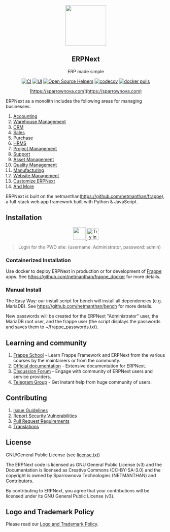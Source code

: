 <div align="center">
    <a href="https://sparrownova.com">
        <img src="https://raw.githubusercontent.com/frappe/erpnext/develop/erpnext/public/images/erpnext-logo.png" height="128">
    </a>
    <h2>ERPNext</h2>
    <p align="center">
        <p>ERP made simple</p>
    </p>

[![CI](https://github.com/netmanthan/erpnext/actions/workflows/server-tests.yml/badge.svg?branch=develop)](https://github.com/netmanthan/erpnext/actions/workflows/server-tests.yml)
[![UI](https://github.com/netmanthan/erpnext_ui_tests/actions/workflows/ui-tests.yml/badge.svg?branch=develop&event=schedule)](https://github.com/netmanthan/erpnext_ui_tests/actions/workflows/ui-tests.yml)
[![Open Source Helpers](https://www.codetriage.com/frappe/erpnext/badges/users.svg)](https://www.codetriage.com/frappe/erpnext)
[![codecov](https://codecov.io/gh/frappe/erpnext/branch/develop/graph/badge.svg?token=0TwvyUg3I5)](https://codecov.io/gh/frappe/erpnext)
[![docker pulls](https://img.shields.io/docker/pulls/frappe/erpnext-worker.svg)](https://hub.docker.com/r/frappe/erpnext-worker)

[https://sparrownova.com](https://sparrownova.com)

</div>

ERPNext as a monolith includes the following areas for managing businesses:

1. [Accounting](https://sparrownova.com/open-source-accounting)
1. [Warehouse Management](https://sparrownova.com/distribution/warehouse-management-system)
1. [CRM](https://sparrownova.com/open-source-crm)
1. [Sales](https://sparrownova.com/open-source-sales-purchase)
1. [Purchase](https://sparrownova.com/open-source-sales-purchase)
1. [HRMS](https://sparrownova.com/open-source-hrms)
1. [Project Management](https://sparrownova.com/open-source-projects)
1. [Support](https://sparrownova.com/open-source-help-desk-software)
1. [Asset Management](https://sparrownova.com/open-source-asset-management-software)
1. [Quality Management](https://sparrownova.com/docs/user/manual/en/quality-management)
1. [Manufacturing](https://sparrownova.com/open-source-manufacturing-erp-software)
1. [Website Management](https://sparrownova.com/open-source-website-builder-software)
1. [Customize ERPNext](https://sparrownova.com/docs/user/manual/en/customize-erpnext)
1. [And More](https://sparrownova.com/docs/user/manual/en/)

ERPNext is built on the netmanthan(https://github.com/netmanthan/frappe), a full-stack web app framework built with Python & JavaScript.

## Installation

<div align="center" style="max-height: 40px;">
    <a href="https://frappecloud.com/erpnext/signup">
        <img src=".github/try-on-f-cloud-button.svg" height="40">
    </a>
    <a href="https://labs.play-with-docker.com/?stack=https://raw.githubusercontent.com/frappe/frappe_docker/main/pwd.yml">
      <img src="https://raw.githubusercontent.com/play-with-docker/stacks/master/assets/images/button.png" alt="Try in PWD" height="37"/>
    </a>
</div>

> Login for the PWD site: (username: Administrator, password: admin)

### Containerized Installation

Use docker to deploy ERPNext in production or for development of [Frappe](https://github.com/netmanthan/frappe) apps. See https://github.com/netmanthan/frappe_docker for more details.

### Manual Install

The Easy Way: our install script for bench will install all dependencies (e.g. MariaDB). See https://github.com/netmanthan/bench for more details.

New passwords will be created for the ERPNext "Administrator" user, the MariaDB root user, and the frappe user (the script displays the passwords and saves them to ~/frappe_passwords.txt).


## Learning and community

1. [Frappe School](https://frappe.school) - Learn Frappe Framework and ERPNext from the various courses by the maintainers or from the community.
2. [Official documentation](https://docs.sparrownova.com/) - Extensive documentation for ERPNext.
3. [Discussion Forum](https://discuss.erpnext.com/) - Engage with community of ERPNext users and service providers.
4. [Telegram Group](https://t.me/erpnexthelp) - Get instant help from huge community of users.


## Contributing

1. [Issue Guidelines](https://github.com/netmanthan/erpnext/wiki/Issue-Guidelines)
1. [Report Security Vulnerabilities](https://sparrownova.com/security)
1. [Pull Request Requirements](https://github.com/netmanthan/erpnext/wiki/Contribution-Guidelines)
1. [Translations](https://translate.erpnext.com)


## License

GNU/General Public License (see [license.txt](license.txt))

The ERPNext code is licensed as GNU General Public License (v3) and the Documentation is licensed as Creative Commons (CC-BY-SA-3.0) and the copyright is owned by Sparrownova Technologies (NETMANTHAN) and Contributors.

By contributing to ERPNext, you agree that your contributions will be licensed under its GNU General Public License (v3).

## Logo and Trademark Policy

Please read our [Logo and Trademark Policy](TRADEMARK_POLICY.md).
